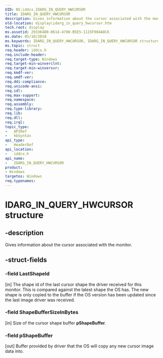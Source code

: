 ```yaml
---
UID: NS:iddcx.IDARG_IN_QUERY_HWCURSOR
title: IDARG_IN_QUERY_HWCURSOR
description: Gives information about the cursor associated with the monitor.
old-location: display\idarg_in_query_hwcursor.htm
tech.root: display
ms.assetid: 293364D0-0614-4780-B5E5-1115F084A8C6
ms.date: 05/10/2018
ms.keywords: IDARG_IN_QUERY_HWCURSOR, IDARG_IN_QUERY_HWCURSOR structure [Display Devices], PIDARG_IN_QUERY_HWCURSOR, PIDARG_IN_QUERY_HWCURSOR structure pointer [Display Devices], display.idarg_in_query_hwcursor, iddcx/IDARG_IN_QUERY_HWCURSOR, iddcx/PIDARG_IN_QUERY_HWCURSOR
ms.topic: struct
req.header: iddcx.h
req.include-header: 
req.target-type: Windows
req.target-min-winverclnt: 
req.target-min-winversvr: 
req.kmdf-ver: 
req.umdf-ver: 
req.ddi-compliance: 
req.unicode-ansi: 
req.idl: 
req.max-support: 
req.namespace: 
req.assembly: 
req.type-library: 
req.lib: 
req.dll: 
req.irql: 
topic_type:
-	APIRef
-	kbSyntax
api_type:
-	HeaderDef
api_location:
-	iddcx.h
api_name:
-	IDARG_IN_QUERY_HWCURSOR
product:
- Windows
targetos: Windows
req.typenames: 
---
```


# IDARG_IN_QUERY_HWCURSOR structure


## -description


Gives information about the cursor associated with the monitor.


## -struct-fields




### -field LastShapeId

[in] The shape id of the last cursor shape the driver received for this monitor. This is compared against the latest shape the OS has. The new shape is only copied to the buffer if the OS version has been updated since the last image driver was        received.


### -field ShapeBufferSizeInBytes

[in] Size of the cursor shape buffer <b>pShapeBuffer</b>.


### -field pShapeBuffer

[out] Buffer provided by driver that the OS will copy any new cursor image data into.

